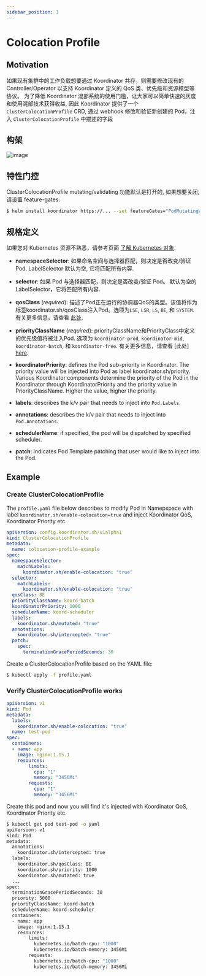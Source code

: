 ```yaml
---
sidebar_position: 1
---
```


# Colocation Profile

## Motivation

如果现有集群中的工作负载想要通过 Koordinator 共存，则需要修改现有的 Controller/Operator 以支持 Koordinator 定义的 QoS 类、优先级和资源模型等协议。
为了降低 Koordinator 混部系统的使用门槛，让大家可以简单快速的灰度和使用混部技术获得收益, 因此 Koordinator 提供了一个 `ClusterColocationProfile` CRD, 通过 webhook 修改和验证新创建的 Pod，注入 `ClusterColocationProfile` 中描述的字段


## 构架

![image](/img/clustercolocationprofile-arch.png)

## 特性门控

ClusterColocationProfile mutating/validating 功能默认是打开的, 如果想要关闭,请设置 feature-gates:

```bash
$ helm install koordinator https://... --set featureGates="PodMutatingWebhook=false\,PodValidatingWebhook=false"
```


## 规格定义

如果您对 Kubernetes 资源不熟悉，请参考页面 [了解 Kubernetes 对象](https://kubernetes.io/docs/concepts/overview/working-with-objects/kubernetes-objects/).

- **namespaceSelector**: 如果命名空间与选择器匹配，则决定是否改变/验证 Pod. LabelSelector 默认为空, 它将匹配所有内容.

- **selector**: 如果 Pod 与选择器匹配，则决定是否改变/验证 Pod。 默认为空的 LabelSelector，它将匹配所有内容.

- **qosClass** (*required*): 描述了Pod正在运行的协调器QoS的类型。该值将作为标签koordinator.sh/qosClass注入Pod。选项为`LSE`, `LSR`, `LS`, `BE`, 和 `SYSTEM`. 有关更多信息，请查看 [此处](../architecture/qos).

- **priorityClassName** (*required*): priorityClassName和PriorityClass中定义的优先级值将被注入Pod. 选项为 `koordinator-prod`, `koordinator-mid`, `koordinator-batch`, 和 `koordinator-free`. 有关更多信息，请查看 [此处] [here](../architecture/priority).

- **koordinatorPriority**: defines the Pod sub-priority in Koordinator. The priority value will be injected into Pod as label koordinator.sh/priority. Various Koordinator components determine the priority of the Pod in the Koordinator through KoordinatorPriority and the priority value in PriorityClassName. Higher the value, higher the priority.

- **labels**: describes the k/v pair that needs to inject into `Pod.Labels`.

- **annotations**: describes the k/v pair that needs to inject into `Pod.Annotations`.

- **schedulerName**: if specified, the pod will be dispatched by specified scheduler.

- **patch**: indicates Pod Template patching that user would like to inject into the Pod.


## Example

### Create ClusterColocationProfile

The `profile.yaml` file below describes to modify Pod in Namepspace with label `koordinator.sh/enable-colocation=true` and inject Koordinator QoS, Koordinator Priority etc.

```yaml
apiVersion: config.koordinator.sh/v1alpha1
kind: ClusterColocationProfile
metadata:
  name: colocation-profile-example
spec:
  namespaceSelector:
    matchLabels:
      koordinator.sh/enable-colocation: "true"
  selector:
    matchLabels:
      koordinator.sh/enable-colocation: "true"
  qosClass: BE
  priorityClassName: koord-batch
  koordinatorPriority: 1000
  schedulerName: koord-scheduler
  labels:
    koordinator.sh/mutated: "true"
  annotations: 
    koordinator.sh/intercepted: "true"
  patch:
    spec:
      terminationGracePeriodSeconds: 30
```

Create a ClusterColocationProfile based on the YAML file:

```bash
$ kubectl apply -f profile.yaml
```

### Verify ClusterColocationProfile works

```yaml
apiVersion: v1
kind: Pod
metadata:
  labels:
    koordinator.sh/enable-colocation: "true"
  name: test-pod
spec:
  containers:
  - name: app
    image: nginx:1.15.1
    resources:
        limits:
          cpu: "1"
          memory: "3456Mi"
        requests:
          cpu: "1"
          memory: "3456Mi"
```

Create this pod and now you will find it's injected with Koordinator QoS, Koordinator Priority etc.

```bash
$ kubectl get pod test-pod -o yaml
apiVersion: v1
kind: Pod
metadata:
  annotations: 
    koordinator.sh/intercepted: true
  labels:
    koordinator.sh/qosClass: BE
    koordinator.sh/priority: 1000
    koordinator.sh/mutated: true
  ...
spec:
  terminationGracePeriodSeconds: 30
  priority: 5000
  priorityClassName: koord-batch
  schedulerName: koord-scheduler
  containers:
  - name: app
    image: nginx:1.15.1
    resources:
        limits:
          kubernetes.io/batch-cpu: "1000"
          kubernetes.io/batch-memory: 3456Mi
        requests:
          kubernetes.io/batch-cpu: "1000"
          kubernetes.io/batch-memory: 3456Mi
```
